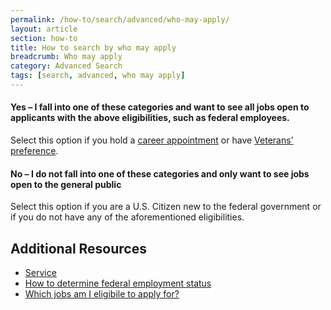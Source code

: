 ```yaml
---
permalink: /how-to/search/advanced/who-may-apply/
layout: article
section: how-to
title: How to search by who may apply
breadcrumb: Who may apply
category: Advanced Search
tags: [search, advanced, who may apply]
---
```


#### Yes – I fall into one of these categories and want to see all jobs open to applicants with the above eligibilities, such as federal employees.

Select this option if you hold a [career appointment](../../../../working-in-government/appointments/) or have [Veterans' preference](../../../../working-in-government/unique-hiring-paths/veterans/preference/).



#### No – I do not fall into one of these categories and only want to see jobs open to the general public

Select this option if you are a U.S. Citizen new to the federal government or if you do not have any of the aforementioned eligibilities.


## Additional Resources

* [Service](../../../../working-in-government/service/)
* [How to determine federal employment status](../../../../how-to/account/profile/eligibility/federal-employment-status/)
* [Which jobs am I eligibile to apply for?](../../../../faq/application/eligibility/)
